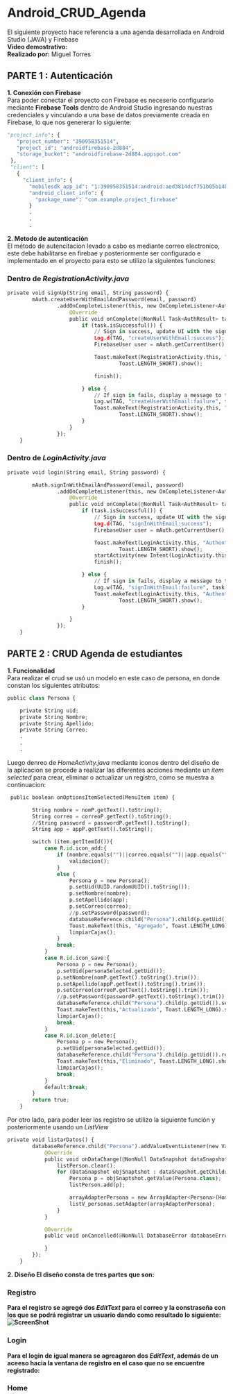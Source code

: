 # Android_CRUD_Agenda
El siguiente proyecto hace referencia a una agenda desarrollada en Android Studio (JAVA) y Firebase 
<br/><b>Video demostrativo:</b>
<br/><b>Realizado por:</b> Miguel Torres 
## PARTE 1 : Autenticación
<b>1. Conexión con Firebase </b>
 <br/>Para poder conectar el proyecto con Firebase es neceserio configurarlo mediante **Firebase Tools** dentro de Android Studio ingresando nuestras credenciales y vinculando a una base de datos previamente creada en Firebase, lo que nos genererar lo siguiente:<br/>
 ```python
 "project_info": {
    "project_number": "390958351514",
    "project_id": "androidfirebase-2d884",
    "storage_bucket": "androidfirebase-2d884.appspot.com"
  },
  "client": [
    {
      "client_info": {
        "mobilesdk_app_id": "1:390958351514:android:aed3814dcf751b05b14b23",
        "android_client_info": {
          "package_name": "com.example.project_firebase"
        }
        .
        .
        .
```
<b>2. Metodo de autenticación </b>
<br/>El método de autencitacion levado a cabo es mediante correo electronico, este debe habilitarse en firebae y posteriormente ser configurado e implementado en el proyecto
para esto se utilizo la siguientes funciones:
### Dentro de *RegistrationActivity.java* 
```python
private void signUp(String email, String password) {
        mAuth.createUserWithEmailAndPassword(email, password)
                .addOnCompleteListener(this, new OnCompleteListener<AuthResult>() {
                    @Override
                    public void onComplete(@NonNull Task<AuthResult> task) {
                        if (task.isSuccessful()) {
                            // Sign in success, update UI with the signed-in user's information
                            Log.d(TAG, "createUserWithEmail:success");
                            FirebaseUser user = mAuth.getCurrentUser();

                            Toast.makeText(RegistrationActivity.this, "Authentication Success." + user.getEmail(),
                                    Toast.LENGTH_SHORT).show();

                            finish();

                        } else {
                            // If sign in fails, display a message to the user.
                            Log.w(TAG, "createUserWithEmail:failure", task.getException());
                            Toast.makeText(RegistrationActivity.this, "Authentication failed.",
                                    Toast.LENGTH_SHORT).show();
                        }
                    }
                });
    }
```
### Dentro de *LoginActivity.java*
```python
private void login(String email, String password) {

        mAuth.signInWithEmailAndPassword(email, password)
                .addOnCompleteListener(this, new OnCompleteListener<AuthResult>() {
                    @Override
                    public void onComplete(@NonNull Task<AuthResult> task) {
                        if (task.isSuccessful()) {
                            // Sign in success, update UI with the signed-in user's information
                            Log.d(TAG, "signInWithEmail:success");
                            FirebaseUser user = mAuth.getCurrentUser();

                            Toast.makeText(LoginActivity.this, "Authentication Success." + user.getEmail(),
                                    Toast.LENGTH_SHORT).show();
                            startActivity(new Intent(LoginActivity.this, HomeActivity.class));
                            finish();

                        } else {
                            // If sign in fails, display a message to the user.
                            Log.w(TAG, "signInWithEmail:failure", task.getException());
                            Toast.makeText(LoginActivity.this, "Authentication failed.",
                                    Toast.LENGTH_SHORT).show();
                        }

                    }
                });
    }
```
## PARTE 2 : CRUD Agenda de estudiantes
<b>1. Funcionalidad </b>
<br/>Para realizar el crud se usó un modelo en este caso de persona, en donde constan los siguientes atributos:
```python
public class Persona {

    private String uid;
    private String Nombre;
    private String Apellido;
    private String Correo;
    .
    .
    .
```
Luego denreo de *HomeActivity.java* mediante iconos dentro del diseño de la aplicacion se procede a realizar las diferentes acciones mediante un *item selected* para crear, eliminar o actualizar un registro, como se muestra a continuacion:
```python
 public boolean onOptionsItemSelected(MenuItem item) {

        String nombre = nomP.getText().toString();
        String correo = correoP.getText().toString();
        //String password = passwordP.getText().toString();
        String app = appP.getText().toString();

        switch (item.getItemId()){
            case R.id.icon_add:{
                if (nombre.equals("")||correo.equals("")||app.equals("")){
                    validacion();
                }
                else {
                    Persona p = new Persona();
                    p.setUid(UUID.randomUUID().toString());
                    p.setNombre(nombre);
                    p.setApellido(app);
                    p.setCorreo(correo);
                    //p.setPassword(password);
                    databaseReference.child("Persona").child(p.getUid()).setValue(p);
                    Toast.makeText(this, "Agregado", Toast.LENGTH_LONG).show();
                    limpiarCajas();
                }
                break;
            }
            case R.id.icon_save:{
                Persona p = new Persona();
                p.setUid(personaSelected.getUid());
                p.setNombre(nomP.getText().toString().trim());
                p.setApellido(appP.getText().toString().trim());
                p.setCorreo(correoP.getText().toString().trim());
                //p.setPassword(passwordP.getText().toString().trim());
                databaseReference.child("Persona").child(p.getUid()).setValue(p);
                Toast.makeText(this,"Actualizado", Toast.LENGTH_LONG).show();
                limpiarCajas();
                break;
            }
            case R.id.icon_delete:{
                Persona p = new Persona();
                p.setUid(personaSelected.getUid());
                databaseReference.child("Persona").child(p.getUid()).removeValue();
                Toast.makeText(this,"Eliminado", Toast.LENGTH_LONG).show();
                limpiarCajas();
                break;
            }
            default:break;
        }
        return true;
    }
```
Por otro lado, para poder leer los registro se utilizo la siguiente función y posteriormente usando un *ListView*
```python
private void listarDatos() {
        databaseReference.child("Persona").addValueEventListener(new ValueEventListener() {
            @Override
            public void onDataChange(@NonNull DataSnapshot dataSnapshot) {
                listPerson.clear();
                for (DataSnapshot objSnaptshot : dataSnapshot.getChildren()){
                    Persona p = objSnaptshot.getValue(Persona.class);
                    listPerson.add(p);

                    arrayAdapterPersona = new ArrayAdapter<Persona>(HomeActivity.this, android.R.layout.simple_list_item_1, listPerson);
                    listV_personas.setAdapter(arrayAdapterPersona);
                }
            }

            @Override
            public void onCancelled(@NonNull DatabaseError databaseError) {

            }
        });
    }
```
<b>2. Diseño </b>
<b>El diseño consta de tres partes que son:
### Registro
Para el registro se agregó dos *EditText* para el correo y la constraseña con los que se podrá registrar un usuario dando como resultado lo siguiente:
  ![ScreenShot](https://raw.github.com/Migueltorresp/Android_CRUD_Agenda/dev/)
### Login
Para el login de igual manera se agreagaron dos *EditText*, además de un aceeso hacia la ventana de registro en el caso que no se encuentre registrado:
### Home
  
